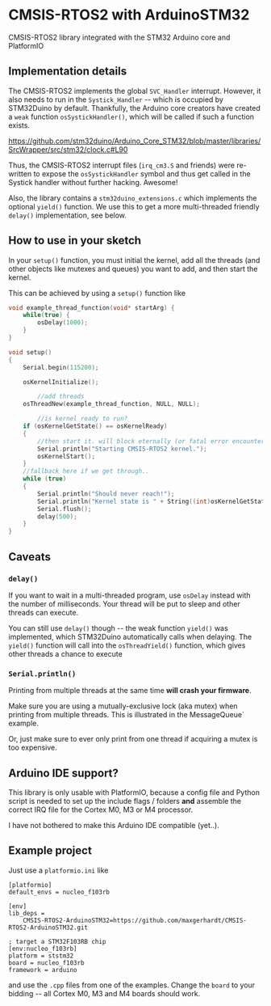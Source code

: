 # CMSIS-RTOS2 with ArduinoSTM32

CMSIS-RTOS2 library integrated with the STM32 Arduino core and PlatformIO

## Implementation details

The CMSIS-RTOS2 implements the global `SVC_Handler` interrupt. However, it also needs to run in the `Systick_Handler` -- which is occupied by STM32Duino by default. Thankfully, the Arduino core creators have created a `weak` function `osSystickHandler()`, which will be called if such a function exists.

https://github.com/stm32duino/Arduino_Core_STM32/blob/master/libraries/SrcWrapper/src/stm32/clock.c#L90

Thus, the CMSIS-RTOS2 interrupt files (`irq_cm3.S` and friends) were re-written to expose the `osSystickHandler` symbol and thus get called in the Systick handler without further hacking. Awesome!

Also, the library contains a `stm32duino_extensions.c` which implements the optional `yield()` function. We use this to get a more multi-threaded friendly `delay()` implementation, see below.

## How to use in your sketch

In your `setup()` function, you must initial the kernel, add all the threads (and other objects like mutexes and queues) you want to add, and then start the kernel.

This can be achieved by using a `setup()` function like

```cpp
void example_thread_function(void* startArg) {
	while(true) {
		osDelay(1000);
	}
}

void setup()
{
	Serial.begin(115200);

	osKernelInitialize();

        //add threads
 	osThreadNew(example_thread_function, NULL, NULL);

        //is kernel ready to run?
	if (osKernelGetState() == osKernelReady)
	{
		//then start it. will block eternally (or fatal error encountered)
		Serial.println("Starting CMSIS-RTOS2 kernel.");
		osKernelStart();
	}
	//fallback here if we get through..
	while (true)
	{
		Serial.println("Should never reach!");
		Serial.println("Kernel state is " + String((int)osKernelGetState()));
		Serial.flush();
		delay(500);
	}
}
```

## Caveats

### `delay()`

If you want to wait in a multi-threaded program, use `osDelay` instead with the number of milliseconds. Your thread will be put to sleep and other threads can execute. 

You can still use `delay()` though -- the weak function `yield()` was implemented, which STM32Duino automatically calls when delaying. The `yield()` function will call into the `osThreadYield()` function, which gives other threads a chance to execute

### `Serial.println()`

Printing from multiple threads at the same time **will crash your firmware**. 

Make sure you are using a mutually-exclusive lock (aka mutex) when printing from multiple threads. This is illustrated in the MessageQueue` example. 

Or, just make sure to ever only print from one thread if acquiring a mutex is too expensive.


## Arduino IDE support?

This library is only usable with PlatformIO, because a config file and Python script is needed to set up the include flags / folders **and** assemble the correct IRQ file for the Cortex M0, M3 or M4 processor. 

I have not bothered to make this Arduino IDE compatible (yet..). 

## Example project

Just use a `platformio.ini` like 

```
[platformio]
default_envs = nucleo_f103rb	

[env]
lib_deps = 
	CMSIS-RTOS2-ArduinoSTM32=https://github.com/maxgerhardt/CMSIS-RTOS2-ArduinoSTM32.git

; target a STM32F103RB chip
[env:nucleo_f103rb]
platform = ststm32
board = nucleo_f103rb
framework = arduino
```

and use the `.cpp` files from one of the examples. Change the `board` to your bidding -- all Cortex M0, M3 and M4 boards should work.
